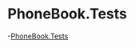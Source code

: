 # PhoneBook.Tests 
-[PhoneBook.Tests](https://github.com/KS1502/PhoneBook.Tests/tree/main/PhoneBookTests/tests)
